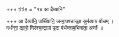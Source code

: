 +++
title = "१४ आ दैव्यानि"

+++
आ दैव्या॑नि॒ पार्थि॑वानि॒ जन्मा॒पश्चाच्छा॒ सुम॑खाय वोचम् ।  
वर्ध॑न्तां॒ द्यावो॒ गिर॑श्च॒न्द्राग्रा॑ उ॒दा व॑र्धन्ताम॒भिषा॑ता॒ अर्णाः॑ ॥